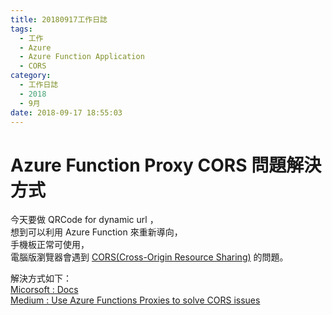 ```yaml
---
title: 20180917工作日誌
tags:
  - 工作
  - Azure
  - Azure Function Application
  - CORS
category:
  - 工作日誌
  - 2018
  - 9月
date: 2018-09-17 18:55:03
---
```

# Azure Function Proxy CORS 問題解決方式 #

今天要做 QRCode for dynamic url ，  
想到可以利用 Azure Function 來重新導向，  
手機板正常可使用，  
電腦版瀏覽器會遇到 [CORS(Cross-Origin Resource Sharing)](https://developer.mozilla.org/zh-TW/docs/Web/HTTP/CORS) 的問題。  

解決方式如下：  
[Micorsoft : Docs](https://docs.microsoft.com/en-us/sandbox/functions-recipes/proxies#creating-an-http-redirect)  
[Medium : Use Azure Functions Proxies to solve CORS issues](https://medium.com/@Sneezry/use-azure-functions-proxies-to-solve-cors-issues-572916535fca)  